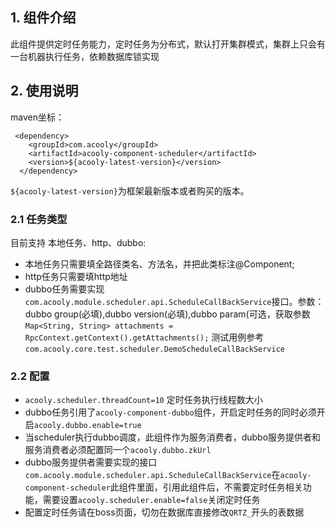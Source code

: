 <!-- title: 分布式定时任务组件  -->
<!-- type: app -->
<!-- author: qiubo -->
## 1. 组件介绍

此组件提供定时任务能力，定时任务为分布式，默认打开集群模式，集群上只会有一台机器执行任务，依赖数据库锁实现

## 2. 使用说明

maven坐标：

     <dependency>
        <groupId>com.acooly</groupId>
        <artifactId>acooly-component-scheduler</artifactId>
        <version>${acooly-latest-version}</version>
      </dependency>

`${acooly-latest-version}`为框架最新版本或者购买的版本。

### 2.1 任务类型

目前支持 本地任务、http、dubbo:

* 本地任务只需要填全路径类名、方法名，并把此类标注@Component;
* http任务只需要填http地址
* dubbo任务需要实现`com.acooly.module.scheduler.api.ScheduleCallBackService`接口。参数：dubbo group(必填),dubbo version(必填),dubbo param(可选，获取参数`Map<String, String> attachments = RpcContext.getContext().getAttachments();` 测试用例参考`com.acooly.core.test.scheduler.DemoScheduleCallBackService`
  

### 2.2 配置

* `acooly.scheduler.threadCount=10` 定时任务执行线程数大小
* dubbo任务引用了`acooly-component-dubbo`组件，开启定时任务的同时必须开启`acooly.dubbo.enable=true`
* 当scheduler执行dubbo调度，此组件作为服务消费者，dubbo服务提供者和服务消费者必须配置同一个`acooly.dubbo.zkUrl`
* dubbo服务提供者需要实现的接口`com.acooly.module.scheduler.api.ScheduleCallBackService`在`acooly-component-scheduler`此组件里面，引用此组件后，不需要定时任务相关功能，需要设置`acooly.scheduler.enable=false`关闭定时任务
* 配置定时任务请在boss页面，切勿在数据库直接修改`QRTZ_`开头的表数据
